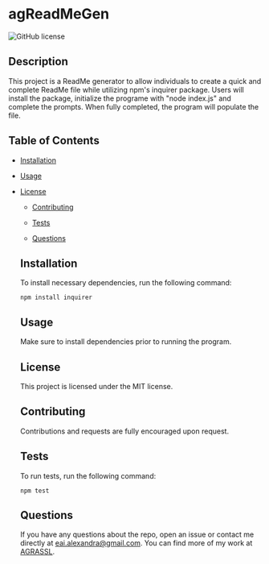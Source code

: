 # agReadMeGen
  ![GitHub license](https://img.shields.io/badge/license-MIT-blue.svg)
  
  ## Description
  
  This project is a ReadMe generator to allow individuals to create a quick and complete ReadMe file while utilizing npm's inquirer package. Users will install the package, initialize the programe with "node index.js" and complete the prompts. When fully completed, the program will populate the file.
  
  ## Table of Contents 
  
  * [Installation](#installation)
  
  * [Usage](#usage)
  
* [License](#license)

  * [Contributing](#contributing)
  
  * [Tests](#tests)
  
  * [Questions](#questions)
  
  ## Installation
  
  To install necessary dependencies, run the following command:
  
  ```
  npm install inquirer
  ```
  
  ## Usage
  
  Make sure to install dependencies prior to running the program.
  
  ## License
  
  This project is licensed under the MIT license.
    
  ## Contributing
  
  Contributions and requests are fully encouraged upon request.
  
  ## Tests
  
  To run tests, run the following command:
  
  ```
  npm test
  ```
  
  ## Questions
  
  If you have any questions about the repo, open an issue or contact me directly at eai.alexandra@gmail.com. You can find more of my work at [AGRASSL](https://github.com/AGRASSL/).
  
  